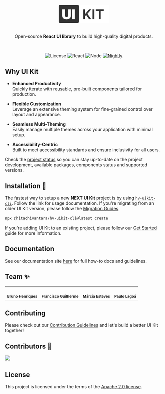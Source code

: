 <div align="center">

<picture>
  <source srcset=".github/assets/uikit-logo-dark.svg" media="(prefers-color-scheme: dark)">
  <img src=".github/assets/uikit-logo-light.svg" width="160" alt="UI Kit Logo">
</picture>

<br/>
<br/>

Open-source **React UI library** to build high-quality digital products.

<br/>

![License](https://img.shields.io/badge/license-Apache%202-blue.svg)
![React](https://img.shields.io/badge/react-17+-blue.svg)
![Node](https://img.shields.io/badge/node-16+-brightgreen.svg)
[![Nightly](https://github.com/lumada-design/hv-uikit-react/actions/workflows/nightly.yml/badge.svg)](https://github.com/lumada-design/hv-uikit-react/actions/workflows/nightly.yml)

</div>

## Why UI Kit

- **Enhanced Productivity**  
  Quickly iterate with reusable, pre-built components tailored for production.

- **Flexible Customization**  
  Leverage an extensive theming system for fine-grained control over layout and appearance.

- **Seamless Multi-Theming**  
  Easily manage multiple themes across your application with minimal setup.

- **Accessibility-Centric**  
  Built to meet accessibility standards and ensure inclusivity for all users.

Check the [project status](https://lumada-design.github.io/uikit-docs/master/docs/project-status) so you can stay up-to-date on the project development, available packages, components status and supported versions.

## Installation 🚀

The fastest way to setup a new **NEXT UI Kit** project is by using [`hv-uikit-cli`](./packages/cli). Follow the link for usage documentation. If you're migrating from an older UI Kit version, please follow the [Migration Guides](https://github.com/lumada-design/hv-uikit-react/tree/master/docs/overview/migration).

```sh
npx @hitachivantara/hv-uikit-cli@latest create
```

If you're adding UI Kit to an existing project, please follow our [Get Started](https://lumada-design.github.io/uikit-docs/master/docs/get-started) guide for more information.

## Documentation

See our documentation site [here](https://lumada-design.github.io/) for full how-to docs and guidelines.

## Team ✨

<table>
  <tr>
    <td align="center"><a href="https://github.com/zettca"><img src="https://avatars.githubusercontent.com/u/638946?v=4" width="64px;" alt=""/><br /><sub><b>Bruno Henriques</b></sub></a><br /></td>
    <td align="center"><a href="https://github.com/francisco-guilherme"><img src="https://avatars.githubusercontent.com/u/14975353?v=4" width="64px;" alt=""/><br /><sub><b>Francisco Guilherme</b></sub></a><br /></td>
    <td align="center"><a href="https://github.com/MEsteves22"><img src="https://avatars.githubusercontent.com/u/43220251?v=4" width="64px;" alt=""/><br /><sub><b>Márcia Esteves</b></sub></a><br /></td>
    <td align="center"><a href="https://github.com/plagoa"><img src="https://avatars.githubusercontent.com/u/7498785?v=4" width="64px;" alt=""/><br /><sub><b>Paulo Lagoá</b></sub></a><br /></td>
  </tr>
</table>

## Contributing

Please check out our [Contribution Guidelines](/.github/CONTRIBUTING.md) and let's build a better UI Kit together!

## Contributors 🤟

<a href="https://github.com/lumada-design/hv-uikit-react/graphs/contributors">
  <img src="https://contrib.rocks/image?repo=lumada-design/hv-uikit-react" />
</a>

## License

This project is licensed under the terms of the [Apache 2.0 license](/LICENSE).

